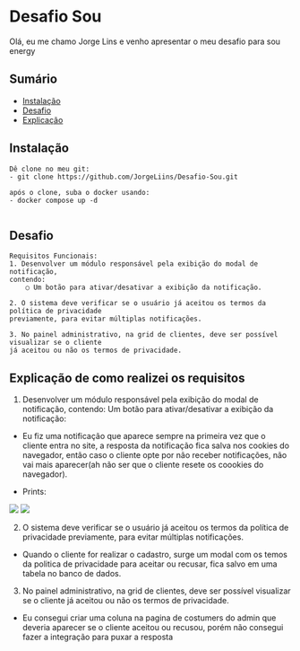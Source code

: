 # Desafio Sou

Olá, eu me chamo Jorge Lins e venho apresentar o meu desafio para sou energy

## Sumário

- [Instalação](#instalacao)
- [Desafio](#desafio)
- [Explicação](#Explicação-de-como-realizei-os-requisitos)


## Instalação


```
Dê clone no meu git:
- git clone https://github.com/JorgeLiins/Desafio-Sou.git

após o clone, suba o docker usando:
- docker compose up -d


```


## Desafio

```
Requisitos Funcionais:
1. Desenvolver um módulo responsável pela exibição do modal de notificação,
contendo:
    ○ Um botão para ativar/desativar a exibição da notificação.

2. O sistema deve verificar se o usuário já aceitou os termos da política de privacidade
previamente, para evitar múltiplas notificações.

3. No painel administrativo, na grid de clientes, deve ser possível visualizar se o cliente
já aceitou ou não os termos de privacidade.
```

## Explicação de como realizei os requisitos

1. Desenvolver um módulo responsável pela exibição do modal de notificação,
contendo: Um botão para ativar/desativar a exibição da notificação:

- Eu fiz uma notificação que aparece sempre na primeira vez que o cliente entra no site, a resposta da notificação fica salva nos cookies do navegador, então caso o cliente opte por não receber notificações, não vai mais aparecer(ah não ser que o cliente resete os coookies do navegador).

- Prints: 

![](./img/Modal1)
![](./img/Modal2)

2. O sistema deve verificar se o usuário já aceitou os termos da política de privacidade
previamente, para evitar múltiplas notificações.

- Quando o cliente for realizar o cadastro, surge um modal com os temos da politica de privacidade para aceitar ou recusar, fica salvo em uma tabela no banco de dados.


3. No painel administrativo, na grid de clientes, deve ser possível visualizar se o cliente
já aceitou ou não os termos de privacidade.

- Eu consegui criar uma coluna na pagina de costumers do admin que deveria aparecer se o cliente aceitou ou recusou, porém não consegui fazer a integração para puxar a resposta

